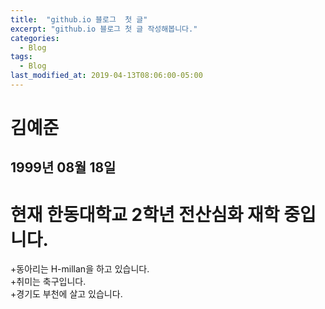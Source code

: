 ```yaml
---
title:  "github.io 블로그  첫 글"
excerpt: "github.io 블로그 첫 글 작성해봅니다."
categories:
  - Blog
tags:
  - Blog
last_modified_at: 2019-04-13T08:06:00-05:00
---
```

김예준
=============================
1999년 08월 18일
----------------------
# 현재 한동대학교 2학년 전산심화 재학 중입니다.     
+동아리는 H-millan을 하고 있습니다.    
+취미는 축구입니다.    
+경기도 부천에 살고 있습니다.
